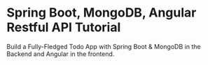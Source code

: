 # Spring Boot, MongoDB, Angular Restful API Tutorial

Build a Fully-Fledged Todo App with Spring Boot & MongoDB in the Backend and Angular in the frontend.

